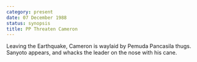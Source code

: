 ```yaml
---
category: present
date: 07 December 1988
status: synopsis
title: PP Threaten Cameron
---
```



Leaving the Earthquake, Cameron is
waylaid by Pemuda Pancasila thugs. Sanyoto appears, and whacks the
leader on the nose with his cane.
